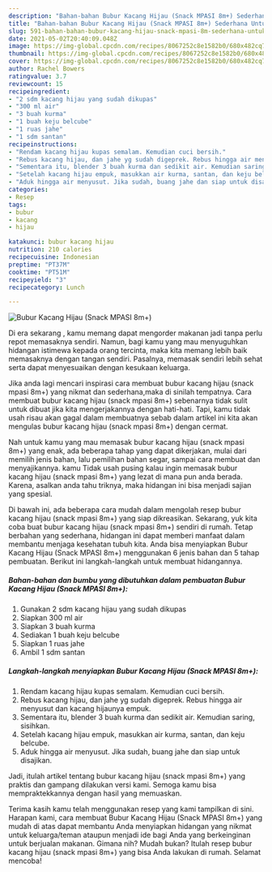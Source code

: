 ```yaml
---
description: "Bahan-bahan Bubur Kacang Hijau (Snack MPASI 8m+) Sederhana Untuk Jualan"
title: "Bahan-bahan Bubur Kacang Hijau (Snack MPASI 8m+) Sederhana Untuk Jualan"
slug: 591-bahan-bahan-bubur-kacang-hijau-snack-mpasi-8m-sederhana-untuk-jualan
date: 2021-05-02T20:40:09.048Z
image: https://img-global.cpcdn.com/recipes/8067252c8e1582b0/680x482cq70/bubur-kacang-hijau-snack-mpasi-8m-foto-resep-utama.jpg
thumbnail: https://img-global.cpcdn.com/recipes/8067252c8e1582b0/680x482cq70/bubur-kacang-hijau-snack-mpasi-8m-foto-resep-utama.jpg
cover: https://img-global.cpcdn.com/recipes/8067252c8e1582b0/680x482cq70/bubur-kacang-hijau-snack-mpasi-8m-foto-resep-utama.jpg
author: Rachel Bowers
ratingvalue: 3.7
reviewcount: 15
recipeingredient:
- "2 sdm kacang hijau yang sudah dikupas"
- "300 ml air"
- "3 buah kurma"
- "1 buah keju belcube"
- "1 ruas jahe"
- "1 sdm santan"
recipeinstructions:
- "Rendam kacang hijau kupas semalam. Kemudian cuci bersih."
- "Rebus kacang hijau, dan jahe yg sudah digeprek. Rebus hingga air menyusut dan kacang hijaunya empuk."
- "Sementara itu, blender 3 buah kurma dan sedikit air. Kemudian saring, sisihkan."
- "Setelah kacang hijau empuk, masukkan air kurma, santan, dan keju belcube."
- "Aduk hingga air menyusut. Jika sudah, buang jahe dan siap untuk disajikan."
categories:
- Resep
tags:
- bubur
- kacang
- hijau

katakunci: bubur kacang hijau 
nutrition: 210 calories
recipecuisine: Indonesian
preptime: "PT37M"
cooktime: "PT51M"
recipeyield: "3"
recipecategory: Lunch

---
```



![Bubur Kacang Hijau (Snack MPASI 8m+)](https://img-global.cpcdn.com/recipes/8067252c8e1582b0/680x482cq70/bubur-kacang-hijau-snack-mpasi-8m-foto-resep-utama.jpg)

Di era  sekarang , kamu memang dapat mengorder makanan jadi tanpa perlu repot memasaknya sendiri. Namun, bagi kamu yang mau menyuguhkan hidangan istimewa kepada orang tercinta, maka kita memang lebih baik memasaknya dengan tangan sendiri. Pasalnya, memasak sendiri lebih sehat serta dapat menyesuaikan dengan kesukaan keluarga.

Jika anda lagi mencari inspirasi cara membuat bubur kacang hijau (snack mpasi 8m+) yang nikmat dan sederhana,maka di sinilah tempatnya. Cara membuat bubur kacang hijau (snack mpasi 8m+)  sebenarnya tidak sulit untuk dibuat jika kita mengerjakannya dengan hati-hati. Tapi, kamu tidak usah risau akan gagal dalam membuatnya 
sebab dalam artikel ini kita akan mengulas bubur kacang hijau (snack mpasi 8m+) dengan cermat.  



Nah untuk kamu yang mau memasak bubur kacang hijau (snack mpasi 8m+) yang enak, ada beberapa tahap yang dapat dikerjakan, mulai dari memilih jenis bahan, lalu pemilihan bahan segar, sampai cara membuat dan menyajikannya. kamu Tidak usah pusing kalau ingin memasak bubur kacang hijau (snack mpasi 8m+) yang lezat di mana pun anda berada. Karena, asalkan anda  tahu triknya, maka hidangan ini bisa menjadi sajian yang spesial.

Di bawah ini, ada beberapa cara mudah dalam mengolah resep bubur kacang hijau (snack mpasi 8m+) yang siap dikreasikan. Sekarang, yuk kita coba buat bubur kacang hijau (snack mpasi 8m+) sendiri di rumah. Tetap berbahan yang sederhana, hidangan ini dapat memberi manfaat dalam membantu menjaga kesehatan tubuh kita. Anda bisa menyiapkan Bubur Kacang Hijau (Snack MPASI 8m+) menggunakan 6 jenis bahan dan 5 tahap pembuatan. Berikut ini langkah-langkah untuk membuat hidangannya.

<!--inarticleads1-->

##### Bahan-bahan dan bumbu yang dibutuhkan dalam pembuatan Bubur Kacang Hijau (Snack MPASI 8m+):

1. Gunakan 2 sdm kacang hijau yang sudah dikupas
1. Siapkan 300 ml air
1. Siapkan 3 buah kurma
1. Sediakan 1 buah keju belcube
1. Siapkan 1 ruas jahe
1. Ambil 1 sdm santan




<!--inarticleads2-->

##### Langkah-langkah menyiapkan Bubur Kacang Hijau (Snack MPASI 8m+):

1. Rendam kacang hijau kupas semalam. Kemudian cuci bersih.
1. Rebus kacang hijau, dan jahe yg sudah digeprek. Rebus hingga air menyusut dan kacang hijaunya empuk.
1. Sementara itu, blender 3 buah kurma dan sedikit air. Kemudian saring, sisihkan.
1. Setelah kacang hijau empuk, masukkan air kurma, santan, dan keju belcube.
1. Aduk hingga air menyusut. Jika sudah, buang jahe dan siap untuk disajikan.




Jadi, itulah artikel tentang  bubur kacang hijau (snack mpasi 8m+)  yang praktis dan gampang dilakukan versi kami. Semoga kamu bisa mempraktekkannya dengan hasil yang memuaskan. 

Terima kasih kamu telah menggunakan resep yang kami tampilkan di sini. Harapan kami, cara membuat  Bubur Kacang Hijau (Snack MPASI 8m+) yang mudah di atas dapat membantu Anda menyiapkan hidangan yang nikmat untuk keluarga/teman ataupun menjadi ide bagi Anda yang berkeinginan untuk berjualan makanan. Gimana nih? Mudah bukan? Itulah resep bubur kacang hijau (snack mpasi 8m+) yang bisa Anda lakukan di rumah. Selamat mencoba!

